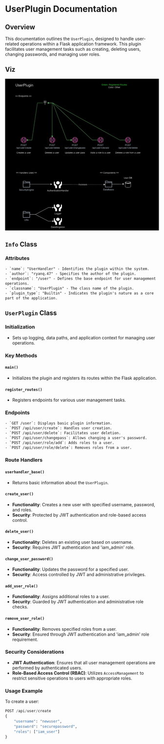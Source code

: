 # UserPlugin Documentation

## Overview

This documentation outlines the `UserPlugin`, designed to handle user-related operations within a Flask application framework. This plugin facilitates user management tasks such as creating, deleting users, changing passwords, and managing user roles.

## Viz

![User Plugin Vis](../../../Images/Server/Plugins/user_plugin.png)

## `Info` Class

### Attributes

    - `name`: "UserHandler" - Identifies the plugin within the system.
    - `author`: "ryanq.47" - Specifies the author of the plugin.
    - `endpoint`: "/user" - Defines the base endpoint for user management operations.
    - `classname`: "UserPlugin" - The class name of the plugin.
    - `plugin_type`: "Builtin" - Indicates the plugin's nature as a core part of the application.

## `UserPlugin` Class

### Initialization

- Sets up logging, data paths, and application context for managing user operations.



### Key Methods

#### `main()`

- Initializes the plugin and registers its routes within the Flask application.

#### `register_routes()`

- Registers endpoints for various user management tasks.

### Endpoints

    - `GET /user`: Displays basic plugin information.
    - `POST /api/user/create`: Handles user creation.
    - `POST /api/user/delete`: Facilitates user deletion.
    - `POST /api/user/changepass`: Allows changing a user's password.
    - `POST /api/user/role/add`: Adds roles to a user.
    - `POST /api/user/role/delete`: Removes roles from a user.

### Route Handlers

#### `userhandler_base()`

- Returns basic information about the `UserPlugin`.

#### `create_user()`

- **Functionality**: Creates a new user with specified username, password, and roles.
- **Security**: Protected by JWT authentication and role-based access control.

#### `delete_user()`

- **Functionality**: Deletes an existing user based on username.
- **Security**: Requires JWT authentication and 'iam_admin' role.

#### `change_user_password()`

- **Functionality**: Updates the password for a specified user.
- **Security**: Access controlled by JWT and administrative privileges.

#### `add_user_role()`

- **Functionality**: Assigns additional roles to a user.
- **Security**: Guarded by JWT authentication and administrative role checks.

#### `remove_user_role()`

- **Functionality**: Removes specified roles from a user.
- **Security**: Ensured through JWT authentication and 'iam_admin' role requirement.

### Security Considerations

- **JWT Authentication**: Ensures that all user management operations are performed by authenticated users.
- **Role-Based Access Control (RBAC)**: Utilizes `AccessManagement` to restrict sensitive operations to users with appropriate roles.

### Usage Example

To create a user:

```python
POST /api/user/create
{
    "username": "newuser",
    "password": "securepassword",
    "roles": ["iam_user"]
}
```